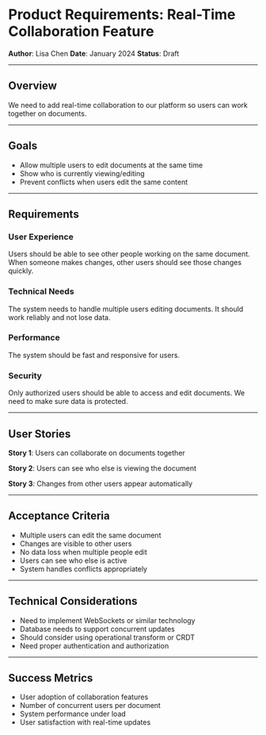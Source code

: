 # Product Requirements: Real-Time Collaboration Feature

**Author**: Lisa Chen
**Date**: January 2024
**Status**: Draft

---

## Overview

We need to add real-time collaboration to our platform so users can work together on documents.

---

## Goals

- Allow multiple users to edit documents at the same time
- Show who is currently viewing/editing
- Prevent conflicts when users edit the same content

---

## Requirements

### User Experience

Users should be able to see other people working on the same document. When someone makes changes, other users should see those changes quickly.

### Technical Needs

The system needs to handle multiple users editing documents. It should work reliably and not lose data.

### Performance

The system should be fast and responsive for users.

### Security

Only authorized users should be able to access and edit documents. We need to make sure data is protected.

---

## User Stories

**Story 1**: Users can collaborate on documents together

**Story 2**: Users can see who else is viewing the document

**Story 3**: Changes from other users appear automatically

---

## Acceptance Criteria

- Multiple users can edit the same document
- Changes are visible to other users
- No data loss when multiple people edit
- Users can see who else is active
- System handles conflicts appropriately

---

## Technical Considerations

- Need to implement WebSockets or similar technology
- Database needs to support concurrent updates
- Should consider using operational transform or CRDT
- Need proper authentication and authorization

---

## Success Metrics

- User adoption of collaboration features
- Number of concurrent users per document
- System performance under load
- User satisfaction with real-time updates
